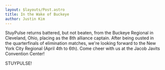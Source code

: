 ```yaml
---
layout: $layouts/Post.astro
title: In the Wake of Buckeye
author: Justin Kim
---
```

StuyPulse returns battered, but not beaten, from the Buckeye Regional in Cleveland, Ohio, placing as the 8th alliance captain. After being ousted in the quarterfinals of elimination matches, we're looking forward to the New York City Regional (April 4th to 6th). Come cheer with us at the Jacob Javits Convention Center!

STUYPULSE!
